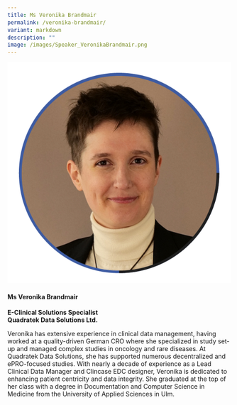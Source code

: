 ```yaml
---
title: Ms Veronika Brandmair
permalink: /veronika-brandmair/
variant: markdown
description: ""
image: /images/Speaker_VeronikaBrandmair.png
---
```

<div class="row">
<div class="col is-3">
<img src="/images/Speaker_VeronikaBrandmair.png">
</div>
<div class="col is-9 speaker-details">
	<h4><b>Ms Veronika Brandmair</b></h4>
<b>E-Clinical Solutions Specialist<br>
	Quadratek Data Solutions Ltd.</b>
	
<p>Veronika has extensive experience in clinical data management, having worked at a quality-driven German CRO where she specialized in study set-up and managed complex studies in oncology and rare diseases. At Quadratek Data Solutions, she has supported numerous decentralized and ePRO-focused studies. With nearly a decade of experience as a Lead Clinical Data Manager and Clincase EDC designer, Veronika is dedicated to enhancing patient centricity and data integrity. She graduated at the top of her class with a degree in Documentation and Computer Science in Medicine from the University of Applied Sciences in Ulm.</p>
</div></div>